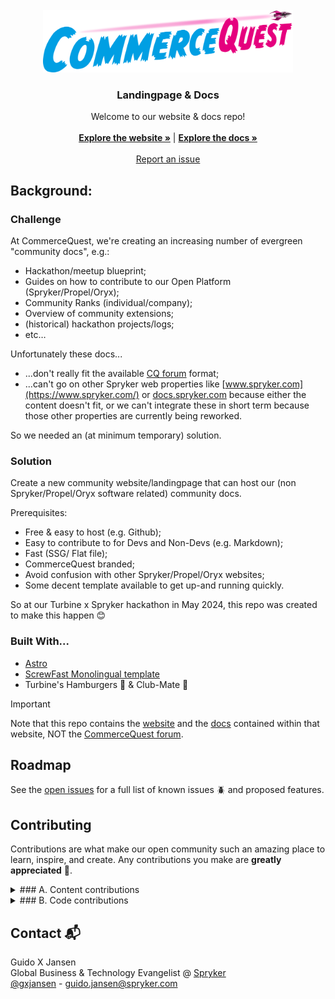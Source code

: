                          
<br/>
<div align="center">
<a href="https://commercequest.space">
<img src="src/images/starlight/CQ_logo.svg" alt="CQ Logo" width="400" height="100">
</a>
<h3 align="center">Landingpage & Docs</h3>
<p align="center">
Welcome to our website & docs repo!
<br/>
<br/>
<a href="https://spryker-community.github.io/"><strong>Explore the website »</strong></a> | <a href="https://spryker-community.github.io/guides/intro/"><strong>Explore the docs »</strong></a>
<br/>
<br/>
<a href="https://github.com/spryker-community/spryker-community.github.io/issues">Report an issue</a>
</p>
</div>

 ## Background:

### Challenge
At CommerceQuest, we're creating an increasing number of evergreen "community docs", e.g.:
- Hackathon/meetup blueprint;
- Guides on how to contribute to our Open Platform (Spryker/Propel/Oryx);
- Community Ranks (individual/company);
- Overview of community extensions;
- (historical) hackathon projects/logs;
- etc…

Unfortunately these docs...
- ...don't really fit the available [CQ forum](https://commercequest.space/discussions) format;
- ...can't go on other Spryker web properties like [www.spryker.com](https://www.spryker.com/) or [docs.spryker.com](https://docs.spryker.com/) because either the content doesn't fit, or we can't integrate these in short term because those other properties are currently being reworked.

So we needed an (at minimum temporary) solution.

### Solution

Create a new community website/landingpage that can host our (non Spryker/Propel/Oryx software related) community docs.

Prerequisites:
- Free & easy to host (e.g. Github);
- Easy to contribute to for Devs and Non-Devs (e.g. Markdown);
- Fast (SSG/ Flat file);
- CommerceQuest branded;
- Avoid confusion with other Spryker/Propel/Oryx websites;
- Some decent template available to get up-and running quickly.

So at our Turbine x Spryker hackathon in May 2024, this repo was created to make this happen 😊

 ### Built With...

- [Astro](https://astro.build)
- [ScrewFast Monolingual template](https://github.com/mearashadowfax/ScrewFast/tree/monolingual-site)
- Turbine's Hamburgers 🍔 & Club-Mate 🧃

> [!IMPORTANT]
> Note that this repo contains the [website](https://spryker-community.github.io/) and the [docs](https://spryker-community.github.io/guides/intro/) contained within that website, NOT the [CommerceQuest forum](https://commercequest.space/).

 ## Roadmap
See the [open issues](https://github.com/spryker-community/spryker-community.github.io/issues) for a full list of known issues 🪲 and proposed features.

 ## Contributing 

Contributions are what make our open community such an amazing place to learn, inspire, and create. Any contributions you make are **greatly appreciated** 🙇.

<details>
<summary>### A. Content contributions</summary>
If you simply want to update any of [our existing docs](https://spryker-community.github.io/guides/intro/):
1. Go to [/src/content/docs](https://github.com/spryker-community/spryker-community.github.io/tree/monolingual-site/src/content/docs) and select a folder (these act as categories);
2. Click on the .MDX file you want to edit;
3. On the new page, click on the "Edit this file" Pencil ✏️ in the top right;
4. Make your edits, but leave the frontmatter intact (the text on top of the page between the --- lines);
5. Click the green "Commit changes" button in the top right.

OR, if you want to create a new article:
1. Go to [/src/content/docs](https://github.com/spryker-community/spryker-community.github.io/tree/monolingual-site/src/content/docs) and create a new folder (these act as categories);
2. In the new folder, create a new .MDX document by clicking "Add file > Create a new file" in the top right;
3. Name your file (ideally the same as the label you use below);
4. Create your new article, starting with the frontmatter code below:
```
---
title: Title of your new page
description: Description of your new page 
sidebar:
    label: Short name for your page
    order: single or two digit number
---

import {
Tabs,
TabItem,
} from "@astrojs/starlight/components";

Your article content goes here.
```
5. Click the green "Commit changes" button in the top right.
</details>

<details>
<summary>### B. Code contributions</summary>

If you have a suggestion that would make our community website better, please fork the repo and create a pull request. You can also simply open an issue with the tag "bug" or "enhancement".
Don't forget to give the project a star! Thanks again!

1. Fork the Project;
2. Create your Feature Branch;
3. Commit your Changes;
4. Push to the Branch;
5. Open a Pull Request.

> [!NOTE]
> In your local environment, you can use `➜  ~ npm install` to get Astro installed and   `➜  ~ npm run dev` to start your local environment.

</details>


## Contact 📬

Guido X Jansen\
Global Business & Technology Evangelist @ [Spryker](https://www.spryker.com)\
[@gxjansen](https://github.com/gxjansen) - guido.jansen@spryker.com